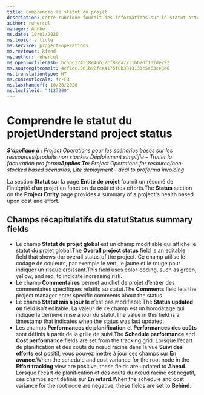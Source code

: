 ```yaml
---
title: Comprendre le statut du projet
description: Cette rubrique fournit des informations sur le statut attribué aux projets dans Dynamics 365 Project Operations.
author: ruhercul
manager: Annbe
ms.date: 10/01/2020
ms.topic: article
ms.service: project-operations
ms.reviewer: kfend
ms.author: ruhercul
ms.openlocfilehash: bc5bc174518e46b32cf88ea7231bb2df10fde292
ms.sourcegitcommit: 4cf1dc1561b92fca4175f0b3813133c5e63ce8e6
ms.translationtype: HT
ms.contentlocale: fr-FR
ms.lasthandoff: 10/28/2020
ms.locfileid: "4127290"
---
```

# <a name="understand-project-status"></a><span data-ttu-id="68c11-103">Comprendre le statut du projet</span><span class="sxs-lookup"><span data-stu-id="68c11-103">Understand project status</span></span>

<span data-ttu-id="68c11-104">_**S’applique à :** Project Operations pour les scénarios basés sur les ressources/produits non stockés Déploiement simplifié – Traiter la facturation pro forma_</span><span class="sxs-lookup"><span data-stu-id="68c11-104">_**Applies To:** Project Operations for resource/non-stocked based scenarios, Lite deployment - deal to proforma invoicing_</span></span>


<span data-ttu-id="68c11-105">La section **Statut** sur la page **Entité de projet** fournit un résumé de l’intégrité d’un projet en fonction du coût et des efforts.</span><span class="sxs-lookup"><span data-stu-id="68c11-105">The **Status** section on the **Project Entity** page provides a summary of a project's health based upon cost and effort.</span></span>


## <a name="status-summary-fields"></a><span data-ttu-id="68c11-106">Champs récapitulatifs du statut</span><span class="sxs-lookup"><span data-stu-id="68c11-106">Status summary fields</span></span>

- <span data-ttu-id="68c11-107">Le champ **Statut du projet global** est un champ modifiable qui affiche le statut du projet global.</span><span class="sxs-lookup"><span data-stu-id="68c11-107">The **Overall project status** field is an editable field that shows the overall status of the project.</span></span> <span data-ttu-id="68c11-108">Ce champ utilise le codage de couleurs, par exemple le vert, le jaune et le rouge pour indiquer un risque croissant.</span><span class="sxs-lookup"><span data-stu-id="68c11-108">This field uses color-coding, such as green, yellow, and red, to indicate increasing risk.</span></span> 
- <span data-ttu-id="68c11-109">Le champ **Commentaires** permet au chef de projet d’entrer des commentaires spécifiques relatifs au statut.</span><span class="sxs-lookup"><span data-stu-id="68c11-109">The **Comments** field lets the project manager enter specific comments about the status.</span></span> 
- <span data-ttu-id="68c11-110">Le champ **Statut mis à jour le** n’est pas modifiable.</span><span class="sxs-lookup"><span data-stu-id="68c11-110">The **Status updated on** field isn't editable.</span></span> <span data-ttu-id="68c11-111">La valeur de ce champ est un horodatage qui indique la dernière mise à jour du statut.</span><span class="sxs-lookup"><span data-stu-id="68c11-111">The value in this field is a timestamp that indicates when the status was last updated.</span></span>
- <span data-ttu-id="68c11-112">Les champs **Performances de planification** et **Performances des coûts** sont définis à partir de la grille de suivi.</span><span class="sxs-lookup"><span data-stu-id="68c11-112">The **Schedule performance** and **Cost performance** fields are set from the tracking grid.</span></span> <span data-ttu-id="68c11-113">Lorsque l’écart de planification et des coûts du nœud racine dans la vue **Suivi des efforts** est positif, vous pouvez mettre à jour ces champs sur **En avance**.</span><span class="sxs-lookup"><span data-stu-id="68c11-113">When the schedule and cost variance for the root node in the **Effort tracking** view are positive, these fields are updated to **Ahead**.</span></span> <span data-ttu-id="68c11-114">Lorsque l’écart de planification et des coûts du nœud racine est négatif, ces champs sont définis sur **En retard**.</span><span class="sxs-lookup"><span data-stu-id="68c11-114">When the schedule and cost variance for the root node are negative, these fields are set to **Behind**.</span></span>
